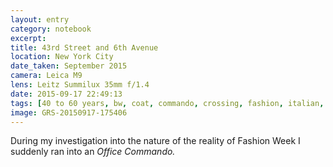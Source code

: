 ```yaml
--- 
layout: entry
category: notebook
excerpt:
title: 43rd Street and 6th Avenue
location: New York City
date_taken: September 2015
camera: Leica M9
lens: Leitz Summilux 35mm f/1.4
date: 2015-09-17 22:49:13
tags: [40 to 60 years, bw, coat, commando, crossing, fashion, italian, man, office worker, street, suit, tie, walk]
image: GRS-20150917-175406
---
```

During my investigation into the nature of the reality of Fashion Week I suddenly ran into an _Office Commando._